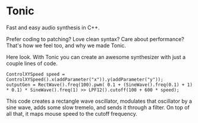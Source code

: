 Tonic
=====

Fast and easy audio synthesis in C++. 

Prefer coding to patching? Love clean syntax? Care about performance? That's how we feel too, and why we made Tonic. 

Here look. With Tonic you can create an awesome synthesizer with just a couple lines of code.


    ControlXYSpeed speed = ControlXYSpeed().x(addParameter("x")).y(addParameter("y"));    
    outputGen = RectWave().freq(100).pwm( 0.1 + (SineWave().freq(0.1) + 1) * 0.1) * SineWave().freq(1) >> LPF12().cutoff(100 + 600 * speed);

This code creates a rectangle wave oscillator, modulates that oscillator by a sine wave, adds some slow tremelo, and sends it through a filter. 
On top of all that, it maps mouse speed to the cutoff frequency. 
